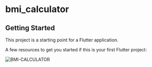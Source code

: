 # bmi_calculator


## Getting Started

This project is a starting point for a Flutter application.

A few resources to get you started if this is your first Flutter project:

![BMI-CALCULATOR](https://github.com/Bhavin-Pathak/Flutter-Projects/assets/105209903/08fe67da-3b68-48e8-aff1-f11224df3ea2)

